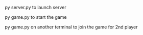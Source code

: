 py server.py to launch server


py game.py to start the game


py game.py on another terminal to join the game for 2nd player 
